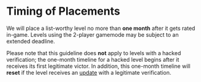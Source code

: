 <div class='panel fade js-scroll-anim' data-anim='fade'>

# Timing of Placements

We will place a list-worthy level no more than **one month** after it gets rated in-game. Levels using the 2-player gamemode may be subject to an extended deadline.

Please note that this guideline does **not** apply to levels with a hacked verification; the one-month timeline for a hacked level begins after it receives its first legitimate victor. In addition, this one-month timeline will **reset** if the level receives an [update](/guidelines/levelupdates/) with a legitimate verification.

</div>
